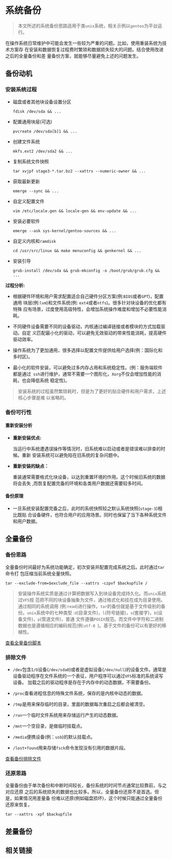 # 系统备份

> 本文所述的系统备份思路适用于类`unix`系统，相关示例以`gentoo`为平台运行。

在操作系统日常维护中可能会发生一些较为严重的问题。比如，使用重装系统为技术方案存
在安装和数据恢复过程费时繁琐和数据损失较大的问题。结合使用改进之后的全量备份和差
量备份方案，就能够尽量避免上述的问题发生。

## 备份动机

### 安装系统过程

-   磁盘或者其他块设备设置分区

    ```
    fdisk /dev/sda && ...
    ```

-   配置通用块层(可选)

    ```
    pvcreate /dev/sda[b]1 && ...
    ```

-   创建文件系统

    ```
    mkfs.ext2 /dev/sda2 && ...
    ```

-   复制系统文件快照

    ```
    tar xvjpf stage3-*.tar.bz2 --xattrs --numeric-owner && ...
    ```

-   获取最新更新

    ```
    emerge --sync && ...
    ```

-   自定义配置文件

    ```
    vim /etc/locale.gen && locale-gen && env-update && ...
    ```

-  安装必要软件

    ```
    emerge --ask sys-kernel/gentoo-sources && ...
    ```

-   自定义内核和`ramdisk`

    ```
    cd /usr/src/linux && make menuconfig && genkernel && ...
    ```

-   安装引导

    ```
    grub-install /dev/sda && grub-mkconfig -o /boot/grub/grub.cfg && ...
    ```

**过程分析:**

-   根据硬件环境和用户需求配置适合自己硬件分区方案(例:`BIOS`或者`GPT`)，配置通用
    块层(例:`lvm`)和文件系统(例: `ext4`或者`ntfs`)。很多针对块设备的优化都有特殊
    应有场景，过度使用高级特性，会增加系统操作难度和增加不必要性能消耗。

-   不同硬件设备需要不同的设备驱动，内核通过编译链接或者模块的方式加载驱动。自定
    义匹配最小化的驱动，可以避免无效驱动的带来性能消耗，提高硬件驱动效率。

-   操作系统为了更加通用，很多选择以配置文件提供给用户选择(例：国际化和多时区)。

-   最小化的软件安装，可以避免过多内存占用和系统稳定性。(例：服务端软件都是通过`
    ssh`进行维护，通常不需要一个图形化，`Xorg`不仅会增加性能的消耗，也会降低系统
    稳定性)。

> 安装系统的过程虽然繁琐耗时，但是为了更好的贴合硬件和用户需求，上述核心步骤是难
> 以省略的。

### 备份可行性

#### 重新安装分析

-   **重新安装优点:**

    当运行中系统遭遇误操作等情况时，旧系统难以启动或者是错误难以排查的时候。重新
    安装系统可以避免陷在旧系统的复杂问题中。

-   **重新安装的缺点：**

    重装通常需要格式化块设备，以达到重置环境的作用。这个时候旧系统的数据将会丢失
    ,而恢复配置完备的环境和各类用户数据还需要较多时间。

#### 备份原理

-   一旦系统安装配置完备之后，此时的系统快照较之默认系统快照(`stage-3`)相比既贴
    合设备硬件，也符合用户的应用场景。同时也保留了当下各种系统文件和用户数据。

## 全量备份

### 备份思路

全量备份时间最好为系统功能确定，初次安装并配置完成系统之后。此时通过`tar`命令打
包压缩当前系统全量快照。

```
tar --exclude-from=$exclude_file --xattrs -czpvf $backupfile /
```

> 安装操作系统实质是通过计算把数据写入到块设备完成持久化。而`unix`系统过`VFS`规
> 范把不同的块设备抽象为文件，通过格式化和挂在成为目录使用。通过相同的系统调用
> (例:`read`)进行操作。`tar`的备份就是基于文件级别的备份。`unix`系统中的七种类型
> :`d`(目录文件)，`l`(符号链接)，`s`(套接字)，`b`(设备文件)，`p`(管道文件)，普通
> 文件遵循`POSIX`规范。而文件中字符和二进制数据也是遵循相应的编码规范(例:`utf-8
> `)。基于文件的备份可以有更好的移植性。

[查看全量备份脚本](https://raw.githubusercontent.com/crux-wild/system-backup/master/full-system-backup)

### 排除文件

-   `/dev`包含`I/O`设备(`/dev/sda0`)或者是虚拟设备(`/dev/null`)的设备文件。通常是
    设备驱动程序在文件系统的一个表征，用户程序可以通过`VFS`标准的系统读写设备。
    加载之后的驱动程序是存在于内存中的动态数据，不需要备份。

-   `/proc`查看进程信息的特殊文件系统，保存的是内核中动态的数据。

-   `/tmp`是用来保存临时的目录，里面的数据每次重启之后都会被清空。

-   `/run`一个临时文件系统用来存储运行产生的动态数据。

-   `/mnt`一个空目录，是做临时挂载点。

-   `/media`便携设备(例：`usb`)的默认挂载点。

-   `/lost+found`用来存储`fsck`命令发现没有引用的数据片段。

[查看备份排除文件](https://raw.githubusercontent.com/crux-wild/system-backup/master/full-system-exclude)

### 还原思路

全量备份由于单次备份和中断时间较长，备份系统的时间节点通常比较靠前，与之对应还原
之后的系统损失的数据也比较多。所以，全量备份还原不是首选。但是，如果情况用差量备
份难以还原(例如磁盘损坏)，这个时候只能通过全量备份还原来恢复。

```
tar --xattrs -xpf $backupfile
```

## 差量备份

## 相关链接

